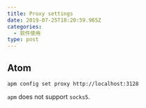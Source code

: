```yaml
---
title: Proxy settings
date: 2019-07-25T18:20:59.965Z
categories:
  - 软件使用
type: post
---
```



## Atom

`apm config set proxy http://localhost:3128` 

`apm` does not support `socks5`.
